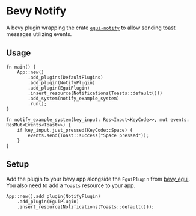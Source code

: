 # Bevy Notify

A bevy plugin wrapping the crate [`egui-notify`](https://github.com/ItsEthra/egui-notify) to allow sending toast messages utilizing events.

## Usage

```
fn main() {
    App::new()
        .add_plugins(DefaultPlugins)
        .add_plugin(NotifyPlugin)
        .add_plugin(EguiPlugin)
        .insert_resource(Notifications(Toasts::default()))
        .add_system(notify_example_system)
        .run();
}

fn notify_example_system(key_input: Res<Input<KeyCode>>, mut events: ResMut<Events<Toast>>) {
    if key_input.just_pressed(KeyCode::Space) {
        events.send(Toast::success("Space pressed"));
    }
}
```

## Setup

Add the plugin to your bevy app alongside the `EguiPlugin` from [bevy_egui](https://crates.io/crates/bevy_egui). You also need to add a `Toasts` resource to your app.

```
App::new().add_plugin(NotifyPlugin)
    .add_plugin(EguiPlugin)
    .insert_resource(Notifications(Toasts::default()));
```
